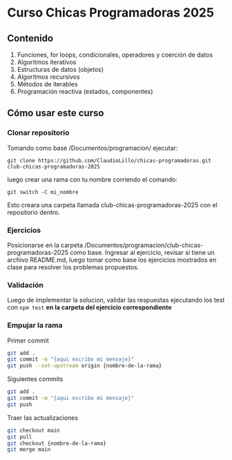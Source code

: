 # Curso Chicas Programadoras 2025

## Contenido

1. Funciones, for loops, condicionales, operadores y coerción de datos
2. Algoritmos iterativos
3. Estructuras de datos (objetos)
4. Algoritmos recursivos
5. Métodos de iterables
6. Programación reactiva (estados, componentes)

## Cómo usar este curso

### Clonar repositorio

Tomando como base /Documentos/programacion/ ejecutar:

```
git clone https://github.com/ClaudioLillo/chicas-programadoras.git club-chicas-programadoras-2025
```

luego crear una rama con tu nombre corriendo el comando:

```
git switch -C mi_nombre
```

Esto creara una carpeta llamada club-chicas-programadoras-2025 con el repositorio dentro.

### Ejercicios

Posicionarse en la carpeta /Documentos/programacion/club-chicas-programadoras-2025 como base.
Ingresar al ejercicio, revisar si tiene un archivo README.md, luego tomar como base los ejercicios mostrados en clase para resolver los problemas propuestos.

### Validación

Luego de implementar la solucion, validar las respuestas ejecutando los test con `npm test` **en la carpeta del ejercicio correspondiente**

### Empujar la rama

Primer commit

```bash
git add .
git commit -m "{aqui escribo mi mensaje}"
git push --set-upstream origin {nombre-de-la-rama}
```

Siguientes commits

```bash
git add .
git commit -m "{aqui escribo mi mensaje}"
git push
```

Traer las actualizaciones

```bash
git checkout main
git pull
git checkout {nombre-de-la-rama}
git merge main
```
